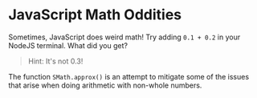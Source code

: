 # JavaScript Math Oddities

Sometimes, JavaScript does weird math! Try adding `0.1 + 0.2` in your NodeJS terminal. What did you get?

> Hint: It's not 0.3!

The function `SMath.approx()` is an attempt to mitigate some of the issues that arise when doing arithmetic with non-whole numbers.